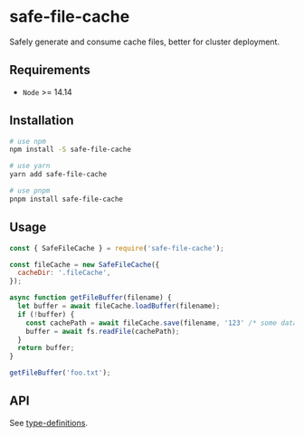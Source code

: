 # safe-file-cache

Safely generate and consume cache files, better for cluster deployment.

## Requirements

- `Node` >= 14.14

## Installation

```bash
# use npm
npm install -S safe-file-cache

# use yarn
yarn add safe-file-cache

# use pnpm
pnpm install safe-file-cache
```

## Usage

```js
const { SafeFileCache } = require('safe-file-cache');

const fileCache = new SafeFileCache({
  cacheDir: '.fileCache',
});

async function getFileBuffer(filename) {
  let buffer = await fileCache.loadBuffer(filename);
  if (!buffer) {
    const cachePath = await fileCache.save(filename, '123' /* some data... */);
    buffer = await fs.readFile(cachePath);
  }
  return buffer;
}

getFileBuffer('foo.txt');
```

## API

See [type-definitions](./lib/index.d.ts).
